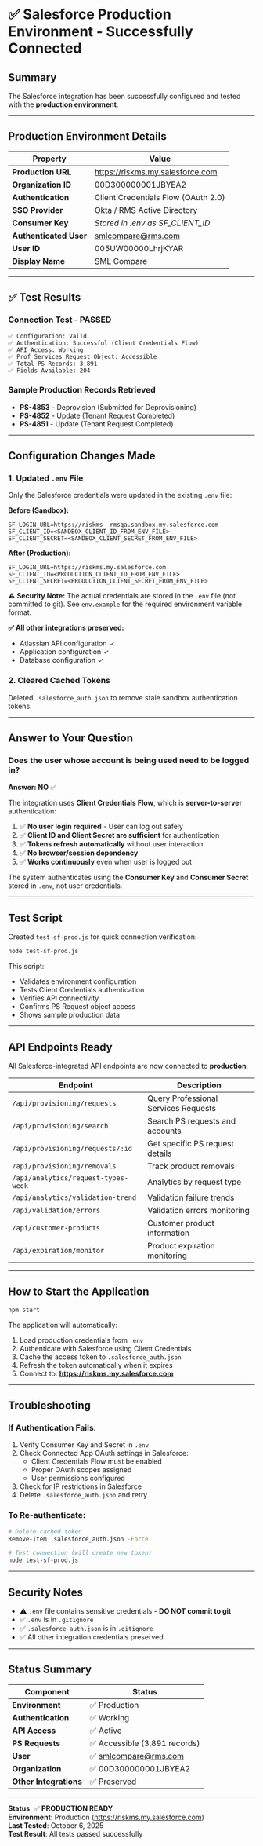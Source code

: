 # ✅ Salesforce Production Environment - Successfully Connected

## Summary

The Salesforce integration has been successfully configured and tested with the **production environment**.

---

## Production Environment Details

| Property | Value |
|----------|-------|
| **Production URL** | https://riskms.my.salesforce.com |
| **Organization ID** | 00D300000001JBYEA2 |
| **Authentication** | Client Credentials Flow (OAuth 2.0) |
| **SSO Provider** | Okta / RMS Active Directory |
| **Consumer Key** | *Stored in .env as SF_CLIENT_ID* |
| **Authenticated User** | smlcompare@rms.com |
| **User ID** | 005UW00000LhrjKYAR |
| **Display Name** | SML Compare |

---

## ✅ Test Results

### Connection Test - PASSED
```
✅ Configuration: Valid
✅ Authentication: Successful (Client Credentials Flow)
✅ API Access: Working
✅ Prof Services Request Object: Accessible
✅ Total PS Records: 3,891
✅ Fields Available: 204
```

### Sample Production Records Retrieved
- **PS-4853** - Deprovision (Submitted for Deprovisioning)
- **PS-4852** - Update (Tenant Request Completed)  
- **PS-4851** - Update (Tenant Request Completed)

---

## Configuration Changes Made

### 1. Updated `.env` File
Only the Salesforce credentials were updated in the existing `.env` file:

**Before (Sandbox):**
```env
SF_LOGIN_URL=https://riskms--rmsqa.sandbox.my.salesforce.com
SF_CLIENT_ID=<SANDBOX_CLIENT_ID_FROM_ENV_FILE>
SF_CLIENT_SECRET=<SANDBOX_CLIENT_SECRET_FROM_ENV_FILE>
```

**After (Production):**
```env
SF_LOGIN_URL=https://riskms.my.salesforce.com
SF_CLIENT_ID=<PRODUCTION_CLIENT_ID_FROM_ENV_FILE>
SF_CLIENT_SECRET=<PRODUCTION_CLIENT_SECRET_FROM_ENV_FILE>
```

**⚠️ Security Note:** The actual credentials are stored in the `.env` file (not committed to git).
See `env.example` for the required environment variable format.

**✅ All other integrations preserved:**
- Atlassian API configuration ✓
- Application configuration ✓
- Database configuration ✓

### 2. Cleared Cached Tokens
Deleted `.salesforce_auth.json` to remove stale sandbox authentication tokens.

---

## Answer to Your Question

### **Does the user whose account is being used need to be logged in?**

**Answer: NO** ✅

The integration uses **Client Credentials Flow**, which is **server-to-server** authentication:

1. ✅ **No user login required** - User can log out safely
2. ✅ **Client ID and Client Secret are sufficient** for authentication
3. ✅ **Tokens refresh automatically** without user interaction
4. ✅ **No browser/session dependency**
5. ✅ **Works continuously** even when user is logged out

The system authenticates using the **Consumer Key** and **Consumer Secret** stored in `.env`, not user credentials.

---

## Test Script

Created `test-sf-prod.js` for quick connection verification:

```bash
node test-sf-prod.js
```

This script:
- Validates environment configuration
- Tests Client Credentials authentication
- Verifies API connectivity
- Confirms PS Request object access
- Shows sample production data

---

## API Endpoints Ready

All Salesforce-integrated API endpoints are now connected to **production**:

| Endpoint | Description |
|----------|-------------|
| `/api/provisioning/requests` | Query Professional Services Requests |
| `/api/provisioning/search` | Search PS requests and accounts |
| `/api/provisioning/requests/:id` | Get specific PS request details |
| `/api/provisioning/removals` | Track product removals |
| `/api/analytics/request-types-week` | Analytics by request type |
| `/api/analytics/validation-trend` | Validation failure trends |
| `/api/validation/errors` | Validation errors monitoring |
| `/api/customer-products` | Customer product information |
| `/api/expiration/monitor` | Product expiration monitoring |

---

## How to Start the Application

```bash
npm start
```

The application will automatically:
1. Load production credentials from `.env`
2. Authenticate with Salesforce using Client Credentials
3. Cache the access token to `.salesforce_auth.json`
4. Refresh the token automatically when it expires
5. Connect to: **https://riskms.my.salesforce.com**

---

## Troubleshooting

### If Authentication Fails:
1. Verify Consumer Key and Secret in `.env`
2. Check Connected App OAuth settings in Salesforce:
   - Client Credentials Flow must be enabled
   - Proper OAuth scopes assigned
   - User permissions configured
3. Check for IP restrictions in Salesforce
4. Delete `.salesforce_auth.json` and retry

### To Re-authenticate:
```bash
# Delete cached token
Remove-Item .salesforce_auth.json -Force

# Test connection (will create new token)
node test-sf-prod.js
```

---

## Security Notes

- ⚠️ `.env` file contains sensitive credentials - **DO NOT commit to git**
- ✅ `.env` is in `.gitignore`
- ✅ `.salesforce_auth.json` is in `.gitignore`
- ✅ All other integration credentials preserved

---

## Status Summary

| Component | Status |
|-----------|--------|
| **Environment** | ✅ Production |
| **Authentication** | ✅ Working |
| **API Access** | ✅ Active |
| **PS Requests** | ✅ Accessible (3,891 records) |
| **User** | ✅ smlcompare@rms.com |
| **Organization** | ✅ 00D300000001JBYEA2 |
| **Other Integrations** | ✅ Preserved |

---

**Status**: ✅ **PRODUCTION READY**  
**Environment**: Production (https://riskms.my.salesforce.com)  
**Last Tested**: October 6, 2025  
**Test Result**: All tests passed successfully


